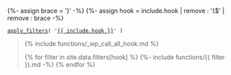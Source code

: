 {%- assign brace = '}' -%}
{%- assign hook = include.hook | remove : '{$' | remove : brace -%}

<p><code><a href="https://developer.wordpress.org/reference/functions/apply_filters/">apply_filters</a>( '<a href="https://developer.wordpress.org/reference/hooks/{{ hook }}/">{{ include.hook }}</a>' )</code></p>

<blockquote>

{% include functions/_wp_call_all_hook.md %}

{% for filter in site.data.filters[hook] %}
  {%- include functions/{{ filter }}.md -%}
{% endfor %}

</blockquote>
